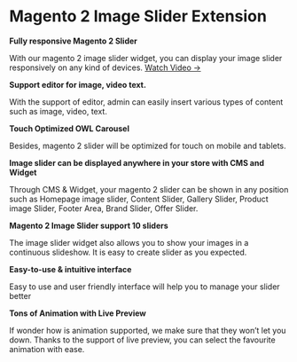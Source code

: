 <h1>Magento 2 Image Slider Extension</h1>
<strong>Fully responsive Magento 2 Slider</strong>
<p> With our magento 2 image slider widget, you can display your image slider responsively on any kind of devices. <a class="btn-link btn-link-info" title="Magento 2 Image Slider Video" href="https://www.youtube.com/watch?v=orqkisVgPpI">Watch Video →</a></p>
<strong>Support editor for image, video text.</strong>
<p>With the support of editor, admin can easily insert various types of content such as image, video, text.</p>
<strong>Touch Optimized OWL Carousel</strong>
<p>Besides, magento 2 slider will be optimized for touch on mobile and tablets.</p>
<strong>Image slider can be displayed anywhere in your store with CMS and Widget</strong>
<p>Through CMS & Widget, your magento 2 slider can be shown in any position such as Homepage image slider, Content Slider, Gallery Slider, Product image Slider, Footer Area, Brand Slider, Offer Slider.</p>
<strong>Magento 2 Image Slider support 10 sliders</strong>
<p>The image slider widget also allows you to show your images in a continuous slideshow. It is easy to create slider as you expected.</p>
<strong>Easy-to-use & intuitive interface</strong>
<p>Easy to use and user friendly interface will help you to manage your slider better</p>
<strong>Tons of Animation with Live Preview</strong>
<p>If wonder how is animation supported, we make sure that they won’t let you down. Thanks to the support of live preview, you can select the favourite animation with ease.</p>
